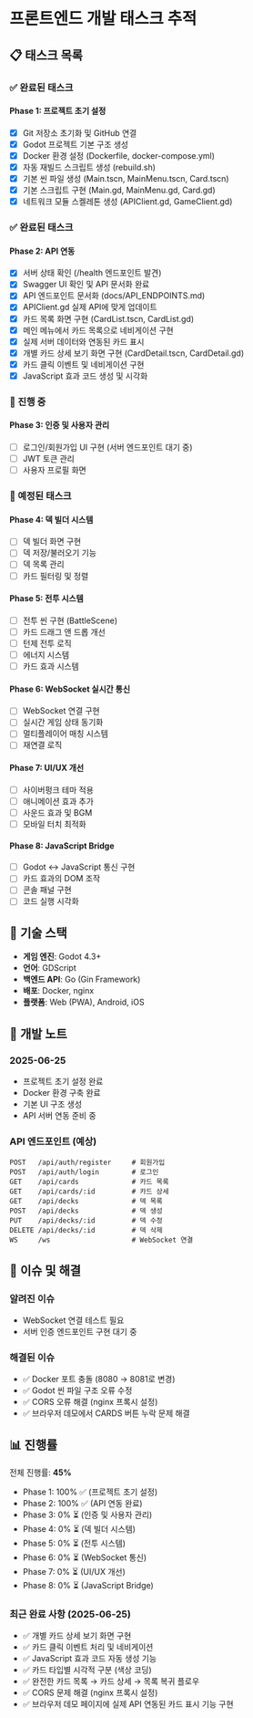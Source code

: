 # 프론트엔드 개발 태스크 추적

## 📋 태스크 목록

### ✅ 완료된 태스크

#### Phase 1: 프로젝트 초기 설정
- [x] Git 저장소 초기화 및 GitHub 연결
- [x] Godot 프로젝트 기본 구조 생성
- [x] Docker 환경 설정 (Dockerfile, docker-compose.yml)
- [x] 자동 재빌드 스크립트 생성 (rebuild.sh)
- [x] 기본 씬 파일 생성 (Main.tscn, MainMenu.tscn, Card.tscn)
- [x] 기본 스크립트 구현 (Main.gd, MainMenu.gd, Card.gd)
- [x] 네트워크 모듈 스켈레톤 생성 (APIClient.gd, GameClient.gd)

### ✅ 완료된 태스크

#### Phase 2: API 연동
- [x] 서버 상태 확인 (/health 엔드포인트 발견)
- [x] Swagger UI 확인 및 API 문서화 완료
- [x] API 엔드포인트 문서화 (docs/API_ENDPOINTS.md)
- [x] APIClient.gd 실제 API에 맞게 업데이트
- [x] 카드 목록 화면 구현 (CardList.tscn, CardList.gd)
- [x] 메인 메뉴에서 카드 목록으로 네비게이션 구현
- [x] 실제 서버 데이터와 연동된 카드 표시
- [x] 개별 카드 상세 보기 화면 구현 (CardDetail.tscn, CardDetail.gd)
- [x] 카드 클릭 이벤트 및 네비게이션 구현
- [x] JavaScript 효과 코드 생성 및 시각화

### 🚧 진행 중

#### Phase 3: 인증 및 사용자 관리
- [ ] 로그인/회원가입 UI 구현 (서버 엔드포인트 대기 중)
- [ ] JWT 토큰 관리
- [ ] 사용자 프로필 화면

### 📅 예정된 태스크

#### Phase 4: 덱 빌더 시스템
- [ ] 덱 빌더 화면 구현
- [ ] 덱 저장/불러오기 기능
- [ ] 덱 목록 관리
- [ ] 카드 필터링 및 정렬

#### Phase 5: 전투 시스템
- [ ] 전투 씬 구현 (BattleScene)
- [ ] 카드 드래그 앤 드롭 개선
- [ ] 턴제 전투 로직
- [ ] 에너지 시스템
- [ ] 카드 효과 시스템

#### Phase 6: WebSocket 실시간 통신
- [ ] WebSocket 연결 구현
- [ ] 실시간 게임 상태 동기화
- [ ] 멀티플레이어 매칭 시스템
- [ ] 재연결 로직

#### Phase 7: UI/UX 개선
- [ ] 사이버펑크 테마 적용
- [ ] 애니메이션 효과 추가
- [ ] 사운드 효과 및 BGM
- [ ] 모바일 터치 최적화

#### Phase 8: JavaScript Bridge
- [ ] Godot ↔ JavaScript 통신 구현
- [ ] 카드 효과의 DOM 조작
- [ ] 콘솔 패널 구현
- [ ] 코드 실행 시각화

## 🔧 기술 스택

- **게임 엔진**: Godot 4.3+
- **언어**: GDScript
- **백엔드 API**: Go (Gin Framework)
- **배포**: Docker, nginx
- **플랫폼**: Web (PWA), Android, iOS

## 📝 개발 노트

### 2025-06-25
- 프로젝트 초기 설정 완료
- Docker 환경 구축 완료
- 기본 UI 구조 생성
- API 서버 연동 준비 중

### API 엔드포인트 (예상)
```
POST   /api/auth/register     # 회원가입
POST   /api/auth/login        # 로그인
GET    /api/cards             # 카드 목록
GET    /api/cards/:id         # 카드 상세
GET    /api/decks             # 덱 목록
POST   /api/decks             # 덱 생성
PUT    /api/decks/:id         # 덱 수정
DELETE /api/decks/:id         # 덱 삭제
WS     /ws                    # WebSocket 연결
```

## 🐛 이슈 및 해결

### 알려진 이슈
- WebSocket 연결 테스트 필요
- 서버 인증 엔드포인트 구현 대기 중

### 해결된 이슈
- ✅ Docker 포트 충돌 (8080 → 8081로 변경)
- ✅ Godot 씬 파일 구조 오류 수정
- ✅ CORS 오류 해결 (nginx 프록시 설정)
- ✅ 브라우저 데모에서 CARDS 버튼 누락 문제 해결

## 📊 진행률

전체 진행률: **45%**

- Phase 1: 100% ✅ (프로젝트 초기 설정)
- Phase 2: 100% ✅ (API 연동 완료)
- Phase 3: 0% ⏳ (인증 및 사용자 관리)
- Phase 4: 0% ⏳ (덱 빌더 시스템)
- Phase 5: 0% ⏳ (전투 시스템)
- Phase 6: 0% ⏳ (WebSocket 통신)
- Phase 7: 0% ⏳ (UI/UX 개선)
- Phase 8: 0% ⏳ (JavaScript Bridge)

### 최근 완료 사항 (2025-06-25)
- ✅ 개별 카드 상세 보기 화면 구현
- ✅ 카드 클릭 이벤트 처리 및 네비게이션
- ✅ JavaScript 효과 코드 자동 생성 기능
- ✅ 카드 타입별 시각적 구분 (색상 코딩)
- ✅ 완전한 카드 목록 → 카드 상세 → 목록 복귀 플로우
- ✅ CORS 문제 해결 (nginx 프록시 설정)
- ✅ 브라우저 데모 페이지에 실제 API 연동된 카드 표시 기능 구현